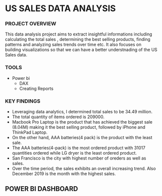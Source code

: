 # US SALES DATA ANALYSIS

### PROJECT OVERVIEW

This data analysis project aims to extract insightful informations including calculating the total sales , determining the best selling products, finding patterns and analyzing sales trends over time etc.
It also focuses on building visualizations so that we can have a better understnading of the US Sales data.

### TOOLS
- Power bi
    - DAX 
    - Creating Reports
      
### KEY FINDINGS

- Leveraging data analytics, I determined total sales to be 34.49 million.
- The total quantity of items ordered is 209000.
- Macbook Pro Laptop is the product that has achieved the biggest sale (8.04M) making it the best selling product, followed by iPhone and ThinkPad Laptop.
- On the other hand, AAA batteries(4 pack) is the product with the least sale.
- The AAA batteries(4-pack) is the most ordered product with 31017 quantities ordered while LG dryer is the least ordered product.
- San Francisco is the city with highest number of oreders as well as sales.
- Over the time period, the sales exhibits an overall increasing trend. Also December 2019 is the month with the highest sales.



## POWER BI DASHBOARD
